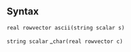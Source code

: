 ## Syntax

`real rowvector ascii(string scalar s)`

`string scalar`<span class="nowrap"> _`char(real rowvector c)`

